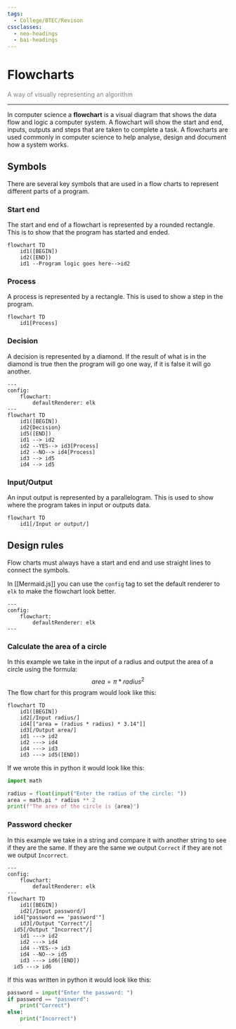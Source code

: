 ```yaml
---
tags:
  - College/BTEC/Revison
cssclasses:
  - neo-headings
  - bai-headings
---
```

# Flowcharts
<p class="text-center" style="margin:0;color:gray;">A way of visually representing an algorithm</p>

***
In computer science a **flowchart** is a visual diagram that shows the data flow and logic a computer system. A flowchart will show the start and end, inputs, outputs and steps that are taken to complete a task. A flowcharts are used commonly in computer science to help analyse, design and document how a system works.
## Symbols
There are several key symbols that are used in a flow charts to represent different parts of a program.
### Start end
The start and end of a flowchart is represented by a rounded rectangle. This is to show that the program has started and ended.
```mermaid
flowchart TD
    id1([BEGIN])
    id2([END])
    id1 --Program logic goes here-->id2
```

### Process
A process is represented by a rectangle. This is used to show a step in the program.
```mermaid
flowchart TD
    id1[Process]
```

### Decision
A decision is represented by a diamond. If the result of what is in the diamond is true then the program will go one way, if it is false it will go another.
```mermaid
---
config:
    flowchart:
        defaultRenderer: elk
---
flowchart TD
	id1([BEGIN])
    id2{Decision}
    id5([END])  
    id1 --> id2
    id2 --YES--> id3[Process]
    id2 --NO--> id4[Process]
    id3 --> id5
    id4 --> id5
```
### Input/Output
An input output is represented by a parallelogram. This is used to show where the program takes in input or outputs data.
```mermaid
flowchart TD
    id1[/Input or output/]
```
## Design rules
Flow charts must always have a start and end and use straight lines to connect the symbols.

In [[Mermaid.js]] you can use the `config` tag to set the default renderer to `elk` to make the flowchart look better.
```
---
config:
    flowchart:
        defaultRenderer: elk
---
```
### Calculate the area of a circle
In this example we take in the input of a radius and output the area of a circle using the formula:
$$
area = \pi * radius^2
$$
The flow chart for this program would look like this:
```mermaid
flowchart TD
    id1([BEGIN])
    id2[/Input radius/]
	id4[["area = (radius * radius) * 3.14"]]
    id3[/Output area/]
    id1 ---> id2
    id2 ---> id4
    id4 ---> id3
    id3 ---> id5([END])
```
If we wrote this in python it would look like this:
```python
import math

radius = float(input("Enter the radius of the circle: "))
area = math.pi * radius ** 2
print(f"The area of the circle is {area}")
```
### Password checker
In this example we take in a string and compare it with another string to see if they are the same. If they are the same we output `Correct` if they are not we output `Incorrect`.
```mermaid
---
config:
    flowchart:
        defaultRenderer: elk
---
flowchart TD
    id1([BEGIN])
    id2[/Input password/]
  id4["password == 'password'"]
    id3[/Output "Correct"/]
  id5[/Output "Incorrect"/]
    id1 ---> id2
    id2 ---> id4
    id4 --YES--> id3
    id4 --NO--> id5
    id3 ---> id6([END])
  id5 ---> id6
```
If this was written in python it would look like this:
```python
password = input("Enter the password: ")
if password == "password":
    print("Correct")
else:
    print("Incorrect")
```
